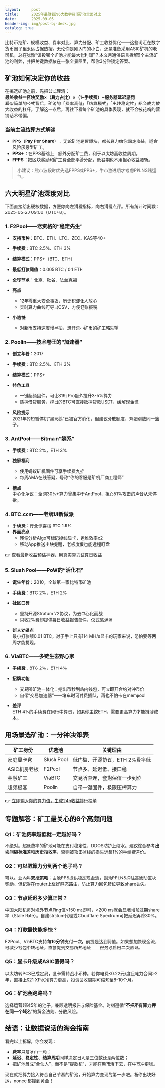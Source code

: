 ```yaml
---
layout:     post
title:      2025年最赚钱的6大数字货币矿池全面对比
date:       2025-09-05
header-img: img/post-bg-desk.jpg
catalog: true
---
```


比特币挖矿、规模收益、费率对比、算力分配、矿工收益优化——这些词汇在数字货币圈子里永远占据热搜。无论你是刚入门的小白，还是准备采用ASIC矿机的老司机，总在犹豫“该投哪个矿池才能最大化利润”？本文用通俗语言拆解6个主流矿池的利弊，并把关键数据放在一张全景图里，帮你3分钟锁定答案。

## 矿池如何决定你的收益

在挑选矿池之前，先把公式理清：  
**最终收益＝区块奖励×（算力占比）×（1−手续费）−服务器延迟惩罚**  
看似简单的公式背后，矿池的「费率高低」「结算模式」「出块稳定性」都会成为放大收益的杠杆。了解这一点后，再往下看每个矿池的具体表现，就不会被花哨的营销话术带偏。

### 当前主流结算方式解读

- **PPS（Pay Per Share）** ：无论矿池是否爆块，都按算力给你固定收益，适合风险厌恶型矿工。  
- **PPS+** ：在PPS基础上，额外分配矿工费，利于以太坊高收益周期。  
- **FPPS** ：把区块奖励和矿工费全部平滑分配，低谷期也不用担心收益腰斩。  

> 小建议：熊市波段时优先选FPPS或PPS+，牛市激进期才考虑PPLNS赌运气。

## 六大明星矿池深度对比

下面直接给出硬核数据，方便你向左滑看指标，向右滑看点评。所有统计时间戳：2025-05-20 09:00（UTC+8）。

### 1. F2Pool——老资格的“稳定先生”

- **支持币种**：BTC、ETH、LTC、ZEC、KAS等40+  
- **手续费**：BTC 2.5%、ETH 3%  
- **结算模式**：PPS+（BTC、ETH）  
- **最低打款阈值**：0.005 BTC / 0.1 ETH  
- **全球节点**：北京、硅谷、法兰克福  
- **亮点**  
  - 12年零重大安全事故，历史积淀让人放心  
  - 实时算力曲线可导出CSV，方便记账报税  

- **小遗憾**  
  - 对新币支持速度慢半拍，想开荒小矿币的矿工略失望  

### 2. Poolin——技术卷王的“加速器”  
- **创立年份**：2017  
- **手续费**：BTC 2.5%、ETH 3%  
- **结算模式**：PPS+  
- **特色工具**  
  - 一键超频固件，可让S19j Pro额外拉升3-5%算力  
  - 质押借贷服务，挖出的BTC可直接抵押贷款USDT，缓解现金流  

- **风险提示**  
  2021年的短暂停机“黑天鹅”已被官方消化，但建议分散额度，鸡蛋别放同一篮子。

### 3. AntPool——Bitmain“嫡系”  
- **手续费**：BTC 2%，ETH 3%  
- **独家福利**  
  - 使用蚂蚁矿机固件可享手续费九折  
  - 每周AMA在线答疑，号称“你的客服是矿机厂商工程师”  

- **槽点**  
  中心化争议：全网30%+算力曾集中于AntPool，担心51%攻击的声音从未停歇。

### 4. BTC.com——老牌UI新做派  
- **手续费**：行业惊喜档 BTC 1.5%  
- **界面亮点**  
  - 残像分析Algo可标记掉线显卡，运维效率x2  
  - 移动App推送出块提醒，老板度假也能远程盯盘  

👉 [查看最新收益预估神器，用真实算力试算日收益](https://okxdog.com/)

### 5. Slush Pool——PoW的“活化石”  
- **诞生年份**：2010，全球第一家比特币矿池  
- **手续费**：BTC 2%，ETH 2%  
- **社区口碑**  
  - 坚持开源Stratum V2协议，为去中心化而战  
  - 只收2%费却提供每日收益报告邮件，仪式感满满  

- **新人劝退点**  
  最小打款额0.01 BTC，对于手上只有114 MH/s显卡的玩家来说，恐怕要等两周才能提现。

### 6. ViaBTC——多链生态野心家  
- **手续费**：BTC 2%，ETH 4%  
- **招牌功能**  
  - 交易所矿池一体化：挖出币秒到站内钱包，可立即开合约对冲币价  
  - 自带“交易加速器”——堵车时可付费插队，再也不怕卡在mempool  

- **差评**  
  ETH 4%的手续费在同行中算贵，如果你主挖ETH，需要更高算力才能摊薄成本。

## 用场景选矿池：一分钟决策表

| 矿工身份 | 优选池 | 关键理由 |
| --- | --- | --- |
| 家庭显卡党 | Slush Pool | 低门槛、开源协议，ETH 2%费率低 |
| ASIC机房老板 | F2Pool | 节点多、延迟低、接口稳 |
| 金融矿工 | ViaBTC | 交易所直连，套期保值一步到位 |
| 超频极客 | Poolin | 自带一键固件，极限压榨算力 |

👉 [立即输入你的算力值，生成24h收益排行榜单](https://okxdog.com/)

## 专题解答：矿工最关心的6个高频问题

### Q1：矿池费率越低就一定越好吗？  
不绝对。超低费率的矿池可能在支付稳定性、DDOS防护上缩水。建议综合参考**出块间隔标准差**和**历史拒收率**，否则被攻击掉线的损失远超1%的手续费差价。

### Q2：可以把算力分到两个池子吗？  
可以。业内叫**双挖策略**：主池PPS提供稳定现金流，副池PPLNS押注高波动区块奖励。但记得在router上做好静态路由，防止算力回包错位导致share丢失。

### Q3：节点延迟多少算正常？  
中国大陆机房对境外节点Ping值<150 ms即可，>200 ms就会显著增加过期share率（Stale Rate）。自建stratum代理或Cloudflare Spectrum可把延迟再降30%。

### Q4：打款最快能多快？  
F2Pool、ViaBTC支持**每10分钟**支付一次，前提是达到阈值。如果想加快现金流，可减少钱包中转地址，直接提到交易所热地址——但务必启用二次验证。

### Q5：显卡升级成ASIC值得吗？  
以太坊转POS已成定局，显卡需转战小币种。若你电费<0.22元/度且电力合同>2年，直接上S21 XP水冷算力更高，投资回收周期可缩短至8-10个月。

### Q6：矿池会跑路吗？  
选择运营超过5年的池子，兼顾透明报告与保险基金。时刻遵循“**不把所有算力押在同一个域名**”的黄金法则，分散风险。

## 结语：让数据说话的淘金指南

看完以上拆解，你会发现：  
- **费率**只是冰山一角；  
- **延迟**、**稳定性**、**结算周期**同样决定日入是三位数还是两位数；  
- 把矿池当成“合伙人”，而不是“提款机”，才能在熊市活下去，在牛市冲更猛。

现在就把算力接入符合自己节奏的矿池，开始算力变现的第一步吧。祝你出块好运，nonce 都撞到黄金！